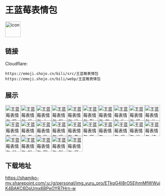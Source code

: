 # 王蓝莓表情包
<img src="https://emoji.shojo.cn/bili/src/王蓝莓表情包/icon.png" width="50" height="50" alt="icon">

## 链接
Cloudflare:
```
https://emoji.shojo.cn/bili/src/王蓝莓表情包
https://emoji.shojo.cn/bili/webp/王蓝莓表情包
```
## 展示
<img src="https://emoji.shojo.cn/bili/src/王蓝莓表情包/王蓝莓表情包-呵.png" width="50" height="50" alt="王蓝莓表情包-呵"><img src="https://emoji.shojo.cn/bili/src/王蓝莓表情包/王蓝莓表情包-抠鼻.png" width="50" height="50" alt="王蓝莓表情包-抠鼻"><img src="https://emoji.shojo.cn/bili/src/王蓝莓表情包/王蓝莓表情包-女明星.png" width="50" height="50" alt="王蓝莓表情包-女明星"><img src="https://emoji.shojo.cn/bili/src/王蓝莓表情包/王蓝莓表情包-就是你.png" width="50" height="50" alt="王蓝莓表情包-就是你"><img src="https://emoji.shojo.cn/bili/src/王蓝莓表情包/王蓝莓表情包-妈妈生气.png" width="50" height="50" alt="王蓝莓表情包-妈妈生气"><img src="https://emoji.shojo.cn/bili/src/王蓝莓表情包/王蓝莓表情包-裂开.png" width="50" height="50" alt="王蓝莓表情包-裂开"><img src="https://emoji.shojo.cn/bili/src/王蓝莓表情包/王蓝莓表情包-有趣.png" width="50" height="50" alt="王蓝莓表情包-有趣"><img src="https://emoji.shojo.cn/bili/src/王蓝莓表情包/王蓝莓表情包-咋整.png" width="50" height="50" alt="王蓝莓表情包-咋整"><img src="https://emoji.shojo.cn/bili/src/王蓝莓表情包/王蓝莓表情包-嘻嘻.png" width="50" height="50" alt="王蓝莓表情包-嘻嘻"><img src="https://emoji.shojo.cn/bili/src/王蓝莓表情包/王蓝莓表情包-让我听听.png" width="50" height="50" alt="王蓝莓表情包-让我听听"><img src="https://emoji.shojo.cn/bili/src/王蓝莓表情包/王蓝莓表情包-行.png" width="50" height="50" alt="王蓝莓表情包-行"><img src="https://emoji.shojo.cn/bili/src/王蓝莓表情包/王蓝莓表情包-王蓝莓发抖.png" width="50" height="50" alt="王蓝莓表情包-王蓝莓发抖"><img src="https://emoji.shojo.cn/bili/src/王蓝莓表情包/王蓝莓表情包-脸红.png" width="50" height="50" alt="王蓝莓表情包-脸红"><img src="https://emoji.shojo.cn/bili/src/王蓝莓表情包/王蓝莓表情包-哼.png" width="50" height="50" alt="王蓝莓表情包-哼"><img src="https://emoji.shojo.cn/bili/src/王蓝莓表情包/王蓝莓表情包-告辞.png" width="50" height="50" alt="王蓝莓表情包-告辞"><img src="https://emoji.shojo.cn/bili/src/王蓝莓表情包/王蓝莓表情包-嗯嗯.png" width="50" height="50" alt="王蓝莓表情包-嗯嗯"><img src="https://emoji.shojo.cn/bili/src/王蓝莓表情包/王蓝莓表情包-no.png" width="50" height="50" alt="王蓝莓表情包-no"><img src="https://emoji.shojo.cn/bili/src/王蓝莓表情包/王蓝莓表情包-唱歌.png" width="50" height="50" alt="王蓝莓表情包-唱歌"><img src="https://emoji.shojo.cn/bili/src/王蓝莓表情包/王蓝莓表情包-惨.png" width="50" height="50" alt="王蓝莓表情包-惨"><img src="https://emoji.shojo.cn/bili/src/王蓝莓表情包/王蓝莓表情包-被打.png" width="50" height="50" alt="王蓝莓表情包-被打"><img src="https://emoji.shojo.cn/bili/src/王蓝莓表情包/王蓝莓表情包-爸爸发抖.png" width="50" height="50" alt="王蓝莓表情包-爸爸发抖"><img src="https://emoji.shojo.cn/bili/src/王蓝莓表情包/王蓝莓表情包-就打你.png" width="50" height="50" alt="王蓝莓表情包-就打你"><img src="https://emoji.shojo.cn/bili/src/王蓝莓表情包/王蓝莓表情包-啊啊啊.png" width="50" height="50" alt="王蓝莓表情包-啊啊啊"><img src="https://emoji.shojo.cn/bili/src/王蓝莓表情包/王蓝莓表情包-就这.png" width="50" height="50" alt="王蓝莓表情包-就这"><img src="https://emoji.shojo.cn/bili/src/王蓝莓表情包/王蓝莓表情包-撅嘴.png" width="50" height="50" alt="王蓝莓表情包-撅嘴">

## 下载地址

https://shamiko-my.sharepoint.com/:u:/g/personal/img_yuru_pro/ETkgG4I8rO5EjhmMfWWujK4BAKC6DpUmx6BPeOYR7Hrn-w